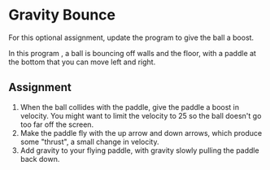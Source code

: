 # Gravity Bounce

For this optional assignment, update the program to give the ball a boost. 

In this program , a ball is bouncing off walls and the floor, with a paddle
at the bottom that you can move left and right. 

## Assignment

1. When the ball collides with the paddle, give the paddle a boost in velocity.
  You might want to limit the velocity to 25 so the ball doesn't go too far off
  the screen. 
2. Make the paddle fly with the up arrow and down arrows, which produce some
"thrust", a small change in velocity. 
3. Add gravity to your flying paddle, with gravity slowly pulling the paddle back down. 

